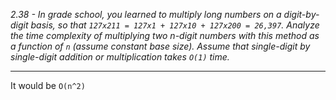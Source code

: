 *2.38 - In grade school, you learned to multiply long numbers on a digit-by-digit basis, so that `127x211 = 127x1 + 127x10 + 127x200 = 26,397`. Analyze the time complexity of multiplying two n-digit numbers with this method as a function of `n` (assume constant base size). Assume that single-digit by single-digit addition or multiplication takes `O(1)` time.*  
***
It would be `O(n^2)`  
